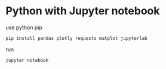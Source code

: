 # Python with Jupyter notebook

use python pip
```
pip install pandas plotly requests matplot jupyterlab
```

run
```
jupyter notebook
```
